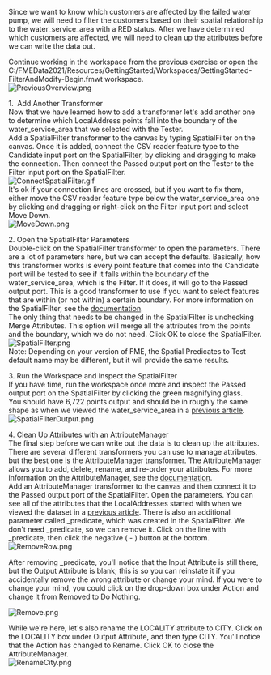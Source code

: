 <head><base target="_blank"> </head>

Since we want to know which customers are affected by the failed water pump, we will need to filter the customers based on their spatial relationship to the water_service_area with a RED status. After we have determined which customers are affected, we will need to clean up the attributes before we can write the data out.

Continue working in the workspace from the previous exercise or open the C:/FMEData2021/Resources/GettingStarted/Workspaces/GettingStarted-FilterAndModify-Begin.fmwt workspace.\
![PreviousOverview.png](https://community.safe.com/servlet/rtaImage?eid=ka14Q000000lK7X&feoid=00N30000006n8wU&refid=0EM4Q0000028b3R)

1\.  Add Another Transformer\
Now that we have learned how to add a transformer let's add another one to determine which LocalAddress points fall into the boundary of the water_service_area that we selected with the Tester.\
Add a SpatialFilter transformer to the canvas by typing SpatialFilter on the canvas. Once it is added, connect the CSV reader feature type to the Candidate input port on the SpatialFilter, by clicking and dragging to make the connection. Then connect the Passed output port on the Tester to the Filter input port on the SpatialFilter.\
![ConnectSpatialFilter.gif](https://community.safe.com/servlet/rtaImage?eid=ka14Q000000lK7X&feoid=00N30000006n8wU&refid=0EM4Q0000028b3W)\
It's ok if your connection lines are crossed, but if you want to fix them, either move the CSV reader feature type below the water_service_area one by clicking and dragging or right-click on the Filter input port and select Move Down.\
![MoveDown.png](https://community.safe.com/servlet/rtaImage?eid=ka14Q000000lK7X&feoid=00N30000006n8wU&refid=0EM4Q0000028b3b)

2\. Open the SpatialFilter Parameters\
Double-click on the SpatialFilter transformer to open the parameters. There are a lot of parameters here, but we can accept the defaults. Basically, how this transformer works is every point feature that comes into the Candidate port will be tested to see if it falls within the boundary of the water_service_area, which is the Filter. If it does, it will go to the Passed output port. This is a good transformer to use if you want to select features that are within (or not within) a certain boundary. For more information on the SpatialFilter, see the [documentation](https://docs.safe.com/fme/html/FME_Desktop_Documentation/FME_Transformers/Transformers/spatialfilter.htm).\
The only thing that needs to be changed in the SpatialFilter is unchecking Merge Attributes. This option will merge all the attributes from the points and the boundary, which we do not need. Click OK to close the SpatialFilter.\
![SpatialFilter.png](https://community.safe.com/servlet/rtaImage?eid=ka14Q000000lK7X&feoid=00N30000006n8wU&refid=0EM4Q0000028b3g)\
Note: Depending on your version of FME, the Spatial Predicates to Test default name may be different, but it will provide the same results.

3\. Run the Workspace and Inspect the SpatialFilter\
If you have time, run the workspace once more and inspect the Passed output port on the SpatialFilter by clicking the green magnifying glass.\
You should have 6,722 points output and should be in roughly the same shape as when we viewed the water_service_area in a [previous article](https://community.safe.com/s/article/getting-started-with-fme-desktop-view-data).\
![SpatialFilterOutput.png](https://community.safe.com/servlet/rtaImage?eid=ka14Q000000lK7X&feoid=00N30000006n8wU&refid=0EM4Q0000028b3q)

4\. Clean Up Attributes with an AttributeManager\
The final step before we can write out the data is to clean up the attributes. There are several different transformers you can use to manage attributes, but the best one is the AttributeManager transformer. The AttributeManager allows you to add, delete, rename, and re-order your attributes. For more information on the AttributeManager, see the [documentation](https://docs.safe.com/fme/html/FME_Desktop_Documentation/FME_Transformers/Transformers/attributemanager.htm).\
Add an AttributeManager transformer to the canvas and then connect it to the Passed output port of the SpatialFilter. Open the parameters. You can see all of the attributes that the LocalAddresses started with when we viewed the dataset in a [previous article](https://community.safe.com/s/article/getting-started-with-fme-desktop-view-data). There is also an additional parameter called _predicate, which was created in the SpatialFilter. We don't need _predicate, so we can remove it. Click on the line with _predicate, then click the negative ( - ) button at the bottom.\
![RemoveRow.png](https://community.safe.com/servlet/rtaImage?eid=ka14Q000000lK7X&feoid=00N30000006n8wU&refid=0EM4Q0000028b3v)

After removing _predicate, you'll notice that the Input Attribute is still there, but the Output Attribute is blank; this is so you can reinstate it if you accidentally remove the wrong attribute or change your mind. If you were to change your mind, you could click on the drop-down box under Action and change it from Removed to Do Nothing.

![Remove.png](https://community.safe.com/servlet/rtaImage?eid=ka14Q000000lK7X&feoid=00N30000006n8wU&refid=0EM4Q0000028b45)

While we're here, let's also rename the LOCALITY attribute to CITY. Click on the LOCALITY box under Output Attribute, and then type CITY. You'll notice that the Action has changed to Rename. Click OK to close the AttributeManager.\
![RenameCity.png](https://community.safe.com/servlet/rtaImage?eid=ka14Q000000lK7X&feoid=00N30000006n8wU&refid=0EM4Q0000028b4A)
